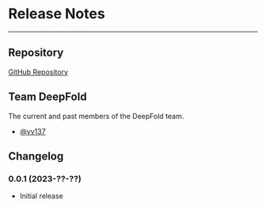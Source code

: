 # Release Notes

---

## Repository

[GitHub Repository](https://github.com/DeepFoldProtein/megafold/)

## Team DeepFold

The current and past members of the DeepFold team.

* [@vv137](https://github.com/vv137)

## Changelog

### 0.0.1 (2023-??-??)

* Initial release
